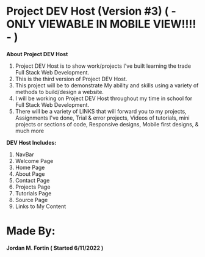 # Project DEV Host (Version #3)  ( - ONLY VIEWABLE IN MOBILE VIEW!!!! - )

**About Project DEV Host**

1. Project DEV Host is to show work/projects I've built learning the trade Full Stack Web Development.
2. This is the third version of Project DEV Host.
3. This project will be to demonstrate My ability and skills using a variety of methods to build/design a website.
4. I will be working on Project DEV Host throughout my time in school for Full Stack Web Development.
5. There will be a variety of LINKS that will forward you to my projects, Assignments I've done, Trial & error projects, Videos of tutorials, mini projects or sections of code, Responsive designs, Mobile first designs, & much more

**DEV Host Includes:**

1. NavBar
2. Welcome Page
3. Home Page
4. About Page
5. Contact Page
6. Projects Page
7. Tutorials Page
8. Source Page
9. Links to My Content

# Made By:

**Jordan M. Fortin ( Started 6/11/2022 )**

